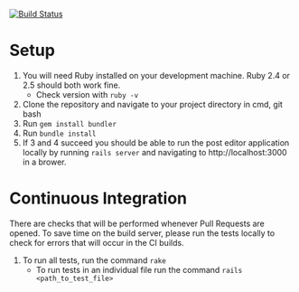 [![Build Status](https://travis-ci.com/msoe-sse/jekyll-post-editor.svg?branch=master)](https://travis-ci.com/msoe-sse/jekyll-post-editor)
# Setup
1. You will need Ruby installed on your development machine. Ruby 2.4 or 2.5 should both work fine. 
    - Check version with `ruby -v`
2. Clone the repository and navigate to your project directory in cmd, git bash
3. Run `gem install bundler`
4. Run `bundle install`
5. If 3 and 4 succeed you should be able to run the post editor application locally by running `rails server` and navigating to http://localhost:3000 in a brower.
# Continuous Integration
There are checks that will be performed whenever Pull Requests are opened. To save time on the build server, please run the tests locally to check for errors that will occur in the CI builds.
1. To run all tests, run the command `rake`
    - To run tests in an individual file run the command `rails <path_to_test_file>`
